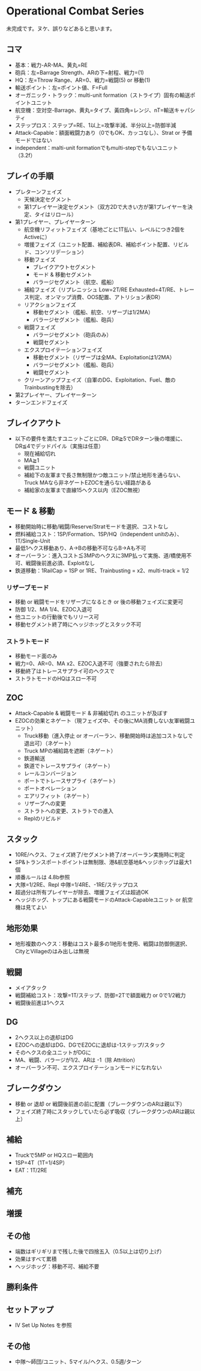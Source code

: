 # Operational Combat Series
未完成です。ヌケ、誤りなどあると思います。

## コマ
- 基本：戦力-AR-MA、黄丸=RE
- 砲兵：左=Barrage Strength、ARの下=射程、戦力=(1)
- HQ：左=Throw Range、AR=0、戦力=戦闘(5) or 移動(1)
- 輸送ポイント：左=ポイント値、F=Full
- オーガニック・トラック：multi-unit formation（ストライプ）固有の輸送ポイントユニット
- 航空機：空対空-Barrage、黄丸=タイプ、黃四角=レンジ、nT=輸送キャパシティ
- ステップロス：ステップ=RE、1以上=攻撃半減、半分以上=防御半減
- Attack-Capable：額面戦闘力あり（0でもOK、カッコなし）、Strat or 予備モードではない
-	independent：malti-unit formationでもmulti-stepでもないユニット（3.2f）

## プレイの手順
- プレターンフェイズ
  - 天候決定セグメント
  - 第1プレイヤー決定セグメント（双方2Dで大きい方が第1プレイヤーを決定、タイはリロール）
- 第1プレイヤー、プレイヤーターン
  - 航空機リフィットフェイズ（基地ごとに1T払い、レベルにつき2個をActiveに）
  - 増援フェイズ（ユニット配置、補給表DR、補給ポイント配置、リビルド、コンソリデーション）
  - 移動フェイズ
    - ブレイクアウトセグメント
    - モード & 移動セグメント
    - バラージセグメント（航空、艦船）
  - 補給フェイズ（リプレニッシュ Low=2T/RE Exhausted=4T/RE、トレース判定、オンマップ消費、OOS配置、アトリション表DR）
  - リアクションフェイズ
    - 移動セグメント（艦船、航空、リザーブは1/2MA）
    - バラージセグメント（艦船、砲兵）
  - 戦闘フェイズ
    - バラージセグメント（砲兵のみ）
    - 戦闘セグメント
  - エクスプロイテーションフェイズ
    - 移動セグメント（リザーブは全MA、Exploitationは1/2MA）
    - バラージセグメント（艦船、砲兵）
    - 戦闘セグメント
  - クリーンアップフェイズ（自軍のDG、Exploitation、Fuel、敵のTrainbustingを除去）
- 第2プレイヤー、プレイヤーターン
- ターンエンドフェイズ

## ブレイクアウト
- 以下の要件を満たすユニットごとにDR、DR≧5でDRターン後の増援に、DR≦4でデッドパイル（実施は任意）
  - 現在補給切れ
  - MA≧1
  - 戦闘ユニット
  - 補給下の友軍まで長さ無制限かつ敵ユニット/禁止地形を通らない、Truck MAなら非ネゲートEZOCを通らない経路がある
  - 補給家の友軍まで直線15ヘクス以内（EZOC無視）

## モード & 移動
- 移動開始時に移動/戦闘/Reserve/Stratモードを選択、コストなし
- 燃料補給コスト：1SP/Formation、1SP/HQ（independent unitのみ）、1T/Single-Unit
- 最低1ヘクス移動あり、A→Bの移動不可ならB→Aも不可 
- オーバーラン：進入コスト≦3MPのヘクスに3MP払って実施、道/橋使用不可、戦闘後前進必須、Exploitなし
- 鉄道移動：1RailCap = 1SP or 1RE、Trainbusting = x2、multi-track = 1/2

### リザーブモード
- 移動 or 戦闘モードをリザーブになるとき or 後の移動フェイズに変更可
- 防御 1/2、MA 1/4、EZOC入退可
- 他ユニットの行動後でもリリース可
- 移動セグメント終了時にヘッジホッグとスタック不可

### ストラトモード
- 移動モード面のみ
- 戦力=0、AR=0、MA x2、EZOC入退不可（強要されたら除去）
- 移動終了はトレースサプライ可のヘクスで
- ストラトモードのHQはスロー不可

## ZOC
- Attack-Capable & 戦闘モード & 非補給切れ のユニットが及ぼす
- EZOCの効果とネゲート（現フェイズ中、その後にMA消費しない友軍戦闘ユニット）
  - Truck移動（進入停止 or オーバーラン、移動開始時は追加コストなしで退出可）（ネゲート）
  - Truck MPの補給路を遮断（ネゲート）
  - 鉄道輸送
  - 鉄道でトレースサプライ（ネゲート）
  - レールコンバージョン
  - ポートでトレースサプライ（ネゲート）
  - ポートオペレーション
  - エアリフィット（ネゲート）
  - リザーブへの変更
  - ストラトへの変更、ストラトでの進入
  - Replのリビルド

## スタック
- 10RE/ヘクス、フェイズ終了/セグメント終了/オーバーラン実施時に判定
-  SP&トランスポートポイントは無制限、港&航空基地&ヘッジホッグは最大1個
- 順番ルールは 4.8b参照
- 大隊=1/2RE、Repl 中隊=1/4RE、-1RE/ステップロス
- 超過分は所有プレイヤーが除去、増援フェイズは超過OK
- ヘッジホッグ、トップにある戦闘モードのAttack-Capableユニット or 航空機は見てよい

## 地形効果
- 地形複数のヘクス：移動はコスト最多の1地形を使用、戦闘は防御側選択、CityとVillageのはみ出しは無視

## 戦闘
- メイアタック
- 戦闘補給コスト：攻撃=1T/ステップ、防御=2Tで額面戦力 or 0で1/2戦力
- 戦闘後前進は1ヘクス

## DG
- 2ヘクス以上の退却はDG
- EZOCへの退却はDG、DGでEZOCに退却は-1ステップ/スタック
- そのヘクスの全ユニットがDGに
- MA、戦闘、バラージが1/2、ARは -1（除 Attrition）
- オーバーラン不可、エクスプロイテーションモードになれない

## ブレークダウン
- 移動 or 退却 or 戦闘後前進の前に配置（ブレークダウンのARは親以下）
- フェイズ終了時にスタックしていたら必ず吸収（ブレークダウンのARは親以上）

## 補給
- Truckで5MP or HQスロー範囲内
- 1SP=4T（1T=1/4SP）
- EAT：1T/2RE

## 補充

## 増援

## その他
- 端数はギリギリまで残した後で四捨五入（0.5以上は切り上げ）
- 効果はすべて累積
- ヘッジホッグ：移動不可、補給不要

## 勝利条件
  
## セットアップ
- IV Set Up Notes を参照
  
## その他
- 中隊～師団/ユニット、5マイル/ヘクス、0.5週/ターン
